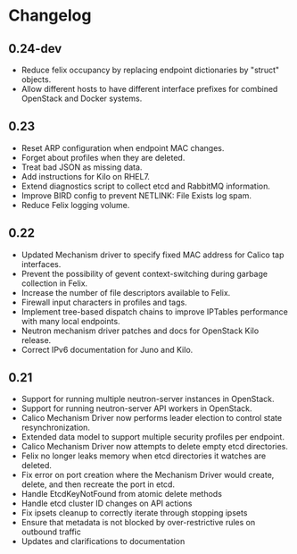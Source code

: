 # Changelog

## 0.24-dev

- Reduce felix occupancy by replacing endpoint dictionaries by "struct"
  objects.
- Allow different hosts to have different interface prefixes for combined
  OpenStack and Docker systems.

## 0.23

- Reset ARP configuration when endpoint MAC changes.
- Forget about profiles when they are deleted.
- Treat bad JSON as missing data.
- Add instructions for Kilo on RHEL7.
- Extend diagnostics script to collect etcd and RabbitMQ information.
- Improve BIRD config to prevent NETLINK: File Exists log spam.
- Reduce Felix logging volume.

## 0.22

- Updated Mechanism driver to specify fixed MAC address for Calico tap
  interfaces.
- Prevent the possibility of gevent context-switching during garbage collection
  in Felix.
- Increase the number of file descriptors available to Felix.
- Firewall input characters in profiles and tags.
- Implement tree-based dispatch chains to improve IPTables performance with
  many local endpoints.
- Neutron mechanism driver patches and docs for OpenStack Kilo release.
- Correct IPv6 documentation for Juno and Kilo.

## 0.21

- Support for running multiple neutron-server instances in OpenStack.
- Support for running neutron-server API workers in OpenStack.
- Calico Mechanism Driver now performs leader election to control state
  resynchronization.
- Extended data model to support multiple security profiles per endpoint.
- Calico Mechanism Driver now attempts to delete empty etcd directories.
- Felix no longer leaks memory when etcd directories it watches are deleted.
- Fix error on port creation where the Mechanism Driver would create, delete,
  and then recreate the port in etcd.
- Handle EtcdKeyNotFound from atomic delete methods
- Handle etcd cluster ID changes on API actions
- Fix ipsets cleanup to correctly iterate through stopping ipsets
- Ensure that metadata is not blocked by over-restrictive rules on outbound
  traffic
- Updates and clarifications to documentation
